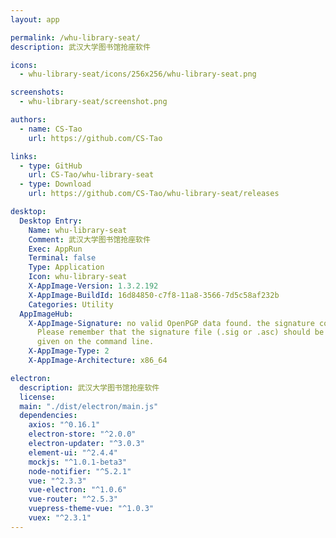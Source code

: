 ```yaml
---
layout: app

permalink: /whu-library-seat/
description: 武汉大学图书馆抢座软件

icons:
  - whu-library-seat/icons/256x256/whu-library-seat.png

screenshots:
  - whu-library-seat/screenshot.png

authors:
  - name: CS-Tao
    url: https://github.com/CS-Tao

links:
  - type: GitHub
    url: CS-Tao/whu-library-seat
  - type: Download
    url: https://github.com/CS-Tao/whu-library-seat/releases

desktop:
  Desktop Entry:
    Name: whu-library-seat
    Comment: 武汉大学图书馆抢座软件
    Exec: AppRun
    Terminal: false
    Type: Application
    Icon: whu-library-seat
    X-AppImage-Version: 1.3.2.192
    X-AppImage-BuildId: 16d84850-c7f8-11a8-3566-7d5c58af232b
    Categories: Utility
  AppImageHub:
    X-AppImage-Signature: no valid OpenPGP data found. the signature could not be verified.
      Please remember that the signature file (.sig or .asc) should be the first file
      given on the command line.
    X-AppImage-Type: 2
    X-AppImage-Architecture: x86_64

electron:
  description: 武汉大学图书馆抢座软件
  license: 
  main: "./dist/electron/main.js"
  dependencies:
    axios: "^0.16.1"
    electron-store: "^2.0.0"
    electron-updater: "^3.0.3"
    element-ui: "^2.4.4"
    mockjs: "^1.0.1-beta3"
    node-notifier: "^5.2.1"
    vue: "^2.3.3"
    vue-electron: "^1.0.6"
    vue-router: "^2.5.3"
    vuepress-theme-vue: "^1.0.3"
    vuex: "^2.3.1"
---
```

